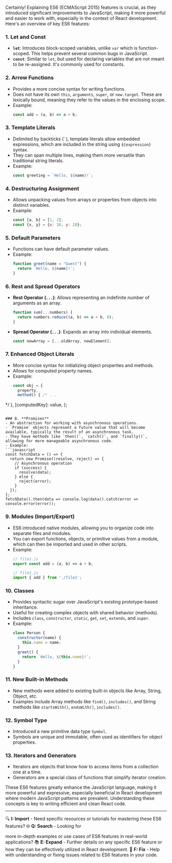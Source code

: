 Certainly! Explaining ES6 (ECMAScript 2015) features is crucial, as they introduced significant improvements to JavaScript, making it more powerful and easier to work with, especially in the context of React development. Here's an overview of key ES6 features:

### 1. **Let and Const**
- **`let`**: Introduces block-scoped variables, unlike `var` which is function-scoped. This helps prevent several common bugs in JavaScript.
- **`const`**: Similar to `let`, but used for declaring variables that are not meant to be re-assigned. It's commonly used for constants.

### 2. **Arrow Functions**
- Provides a more concise syntax for writing functions.
- Does not have its own `this`, `arguments`, `super`, or `new.target`. These are lexically bound, meaning they refer to the values in the enclosing scope.
- Example:
  ```javascript
  const add = (a, b) => a + b;
  ```

### 3. **Template Literals**
- Delimited by backticks (`` ` ``), template literals allow embedded expressions, which are included in the string using `${expression}` syntax.
- They can span multiple lines, making them more versatile than traditional string literals.
- Example:
  ```javascript
  const greeting = `Hello, ${name}!`;
  ```

### 4. **Destructuring Assignment**
- Allows unpacking values from arrays or properties from objects into distinct variables.
- Example:
  ```javascript
  const [a, b] = [1, 2];
  const {x, y} = {x: 10, y: 20};
  ```

### 5. **Default Parameters**
- Functions can have default parameter values.
- Example:
  ```javascript
  function greet(name = "Guest") {
    return `Hello, ${name}!`;
  }
  ```

### 6. **Rest and Spread Operators**
- **Rest Operator (`...`)**: Allows representing an indefinite number of arguments as an array.
  ```javascript
  function sum(...numbers) {
    return numbers.reduce((a, b) => a + b, 0);
  }
  ```
- **Spread Operator (`...`)**: Expands an array into individual elements.
  ```javascript
  const newArray = [...oldArray, newElement];
  ```

### 7. **Enhanced Object Literals**
- More concise syntax for initializing object properties and methods.
- Allows for computed property names.
- Example:
  ```javascript
  const obj = {
    property,
    method() { /* ...

 */ },
    [computedKey]: value,
  };
  ```

### 8. **Promises**
- An abstraction for working with asynchronous operations.
- `Promise` objects represent a future value that will become available, typically the result of an asynchronous task.
- They have methods like `then()`, `catch()`, and `finally()`, allowing for more manageable asynchronous code.
- Example:
  ```javascript
  const fetchData = () => {
    return new Promise((resolve, reject) => {
      // Asynchronous operation
      if (success) {
        resolve(data);
      } else {
        reject(error);
      }
    });
  };
  fetchData().then(data => console.log(data)).catch(error => console.error(error));
  ```

### 9. **Modules (Import/Export)**
- ES6 introduced native modules, allowing you to organize code into separate files and modules.
- You can export functions, objects, or primitive values from a module, which can then be imported and used in other scripts.
- Example:
  ```javascript
  // file1.js
  export const add = (a, b) => a + b;

  // file2.js
  import { add } from './file1';
  ```

### 10. **Classes**
- Provides syntactic sugar over JavaScript's existing prototype-based inheritance.
- Useful for creating complex objects with shared behavior (methods).
- Includes `class`, `constructor`, `static`, `get`, `set`, `extends`, and `super`.
- Example:
  ```javascript
  class Person {
    constructor(name) {
      this.name = name;
    }
    greet() {
      return `Hello, ${this.name}!`;
    }
  }
  ```

### 11. **New Built-in Methods**
- New methods were added to existing built-in objects like Array, String, Object, etc.
- Examples include Array methods like `find()`, `includes()`, and String methods like `startsWith()`, `endsWith()`, `includes()`.

### 12. **Symbol Type**
- Introduced a new primitive data type `Symbol`.
- Symbols are unique and immutable, often used as identifiers for object properties.

### 13. **Iterators and Generators**
- Iterators are objects that know how to access items from a collection one at a time.
- Generators are a special class of functions that simplify iterator creation.

These ES6 features greatly enhance the JavaScript language, making it more powerful and expressive, especially beneficial in React development where modern JavaScript patterns are prevalent. Understanding these concepts is key to writing efficient and clean React code.

---

🔍 **I: Import** - Need specific resources or tutorials for mastering these ES6 features?
🌐 **Q: Search** - Looking for

 more in-depth examples or use cases of ES6 features in real-world applications?
📚 **E: Expand** - Further details on any specific ES6 feature or how they can be effectively utilized in React development.
🔧 **F: Fix** - Help with understanding or fixing issues related to ES6 features in your code.